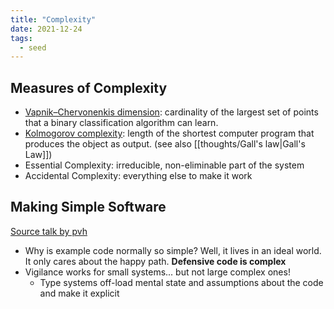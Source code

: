 ```yaml
---
title: "Complexity"
date: 2021-12-24
tags:
  - seed
---
```


## Measures of Complexity

- [Vapnik–Chervonenkis dimension](https://en.wikipedia.org/wiki/Vapnik%E2%80%93Chervonenkis_dimension): cardinality of the largest set of points that a binary classification algorithm can learn.
- [Kolmogorov complexity](https://en.wikipedia.org/wiki/Kolmogorov_complexity): length of the shortest computer program that produces the object as output. (see also [[thoughts/Gall's law|Gall's Law]])
- Essential Complexity: irreducible, non-eliminable part of the system
- Accidental Complexity: everything else to make it work

## Making Simple Software

[Source talk by pvh](https://vimeo.com/780013486)

- Why is example code normally so simple? Well, it lives in an ideal world. It only cares about the happy path. **Defensive code is complex**
- Vigilance works for small systems... but not large complex ones!
  - Type systems off-load mental state and assumptions about the code and make it explicit
